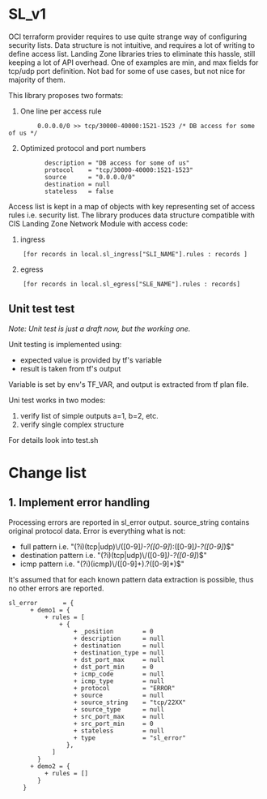 # SL_v1
OCI terraform provider requires to use quite strange way of configuring security lists. Data structure is not intuitive, and requires a lot of writing to define access list. Landing Zone libraries tries to eliminate this hassle, still keeping a lot of API overhead. One of examples are min, and max fields for tcp/udp port definition. Not bad for some of use cases, but not nice for majority of them.

This library proposes two formats:
1. One line per access rule

```
        0.0.0.0/0 >> tcp/30000-40000:1521-1523 /* DB access for some of us */
```

2. Optimized protocol and port numbers

```
          description = "DB access for some of us"
          protocol    = "tcp/30000-40000:1521-1523"
          source      = "0.0.0.0/0"
          destination = null
          stateless   = false
```

Access list is kept in a map of objects with key representing set of access rules i.e. security list. The library produces data structure compatible with CIS Landing Zone Network Module with access code:
1. ingress

```
    [for records in local.sl_ingress["SLI_NAME"].rules : records ]
```

2. egress

```
    [for records in local.sl_egress["SLE_NAME"].rules : records]
```

## Unit test test
*Note: Unit test is just a draft now, but the working one.*

Unit testing is implemented using:
* expected value is provided by tf's variable
* result is taken from tf's output

Variable is set by env's TF_VAR, and output is extracted from tf plan file.

Uni test works in two modes:
1. verify list of simple outputs a=1, b=2, etc.
2. verify single complex structure

For details look into test.sh

# Change list

## 1. Implement error handling

Processing errors are reported in sl_error output. source_string contains original protocol data. Error is everything what is not:
- full pattern i.e. "(?i)(tcp|udp)\\/([0-9]*)-?([0-9]*):([0-9]*)-?([0-9]*)$"
- destination pattern i.e. "(?i)(tcp|udp)\\/([0-9]*)-?([0-9]*)$"
- icmp pattern i.e. "(?i)(icmp)\\/([0-9]+).?([0-9]*)$"

It's assumed that for each known pattern data extraction is possible, thus no other errors are reported.

```
sl_error       = {
      + demo1 = {
          + rules = [
              + {
                  + _position        = 0
                  + description      = null
                  + destination      = null
                  + destination_type = null
                  + dst_port_max     = null
                  + dst_port_min     = 0
                  + icmp_code        = null
                  + icmp_type        = null
                  + protocol         = "ERROR"
                  + source           = null
                  + source_string    = "tcp/22XX"
                  + source_type      = null
                  + src_port_max     = null
                  + src_port_min     = 0
                  + stateless        = null
                  + type             = "sl_error"
                },
            ]
        }
      + demo2 = {
          + rules = []
        }
    }
```